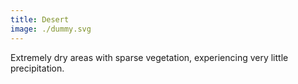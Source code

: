 ```yaml
---
title: Desert
image: ./dummy.svg
---
```


Extremely dry areas with sparse vegetation, experiencing very little precipitation.
